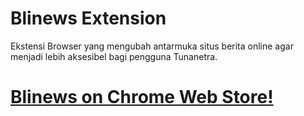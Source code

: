 # Blinews Extension
Ekstensi Browser yang mengubah antarmuka situs berita online agar menjadi lebih aksesibel bagi pengguna Tunanetra.

# [Blinews on Chrome Web Store!](https://chrome.google.com/webstore/detail/blinews/ffggocpapijmbopjfloeijekkhiaaido)
